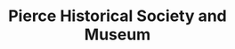 ---
layout: repo
title: "Pierce Historical Society and Museum"
id: 11799
permalink: repos/11799/
---